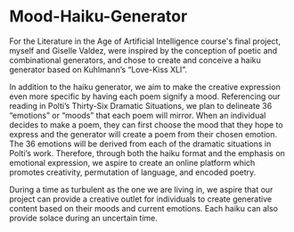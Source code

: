 # Mood-Haiku-Generator

For the Literature in the Age of Artificial Intelligence course's final project, myself and Giselle Valdez, were inspired by the conception of poetic and combinational generators, and chose to create and conceive a haiku generator based on Kuhlmann’s “Love-Kiss XLI”.

In addition to the haiku generator, we aim to make the creative expression even more specific by having each poem signify a mood. Referencing our reading in Polti’s Thirty-Six Dramatic Situations, we plan to delineate 36 “emotions” or “moods” that each poem will mirror. When an individual decides to make a poem, they can first choose the mood that they hope to express and the generator will create a poem from their chosen emotion. The 36 emotions will be derived from each of the dramatic situations in Polti’s work. Therefore, through both the haiku format and the emphasis on emotional expression, we aspire to create an online platform which promotes creativity, permutation of language, and encoded poetry.

During a time as turbulent as the one we are living in, we aspire that our project can provide a creative outlet for individuals to create generative content based on their moods and current emotions. Each haiku can also provide solace during an uncertain time.
